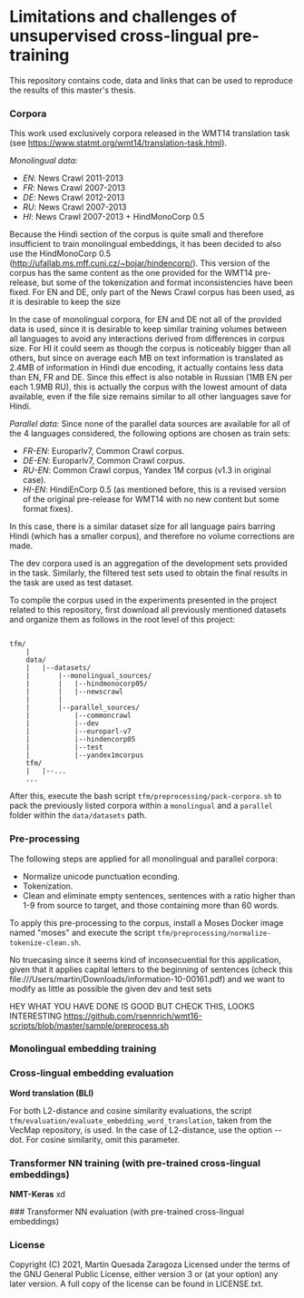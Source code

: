 # Limitations and challenges of unsupervised cross-lingual pre-training

This repository contains code, data and links that can be used to reproduce the results of this master's thesis.


### Corpora
This work used exclusively corpora released in the WMT14 translation task (see https://www.statmt.org/wmt14/translation-task.html).

*Monolingual data:* 
- *EN*: News Crawl 2011-2013
- *FR*: News Crawl 2007-2013
- *DE*: News Crawl 2012-2013
- *RU*: News Crawl 2007-2013
- *HI*: News Crawl 2007-2013 + HindMonoCorp 0.5

Because the Hindi section of the corpus is quite small and therefore insufficient to train monolingual embeddings, it has been decided to also use the HindMonoCorp 0.5 (http://ufallab.ms.mff.cuni.cz/~bojar/hindencorp/). 
This version of the corpus has the same content as the one provided for the WMT14 pre-release, but some of the tokenization and format inconsistencies have been fixed.
For EN and DE, only part of the News Crawl corpus has been used, as it is desirable to keep the size 

In the case of monolingual corpora, for EN and DE not all of the provided data is used, since it is desirable to keep similar training volumes between all languages to avoid any interactions derived from differences in corpus size.
For HI it could seem as though the corpus is noticeably bigger than all others, but since on average each MB on text information is translated as 2.4MB of information in Hindi due encoding, it actually contains less data than EN, FR and DE.
Since this effect is also notable in Russian (1MB EN per each 1.9MB RU), this is actually the corpus with the lowest amount of data available, even if the file size remains similar to all other languages save for Hindi.  
    
*Parallel data:* Since none of the parallel data sources are available for all of the 4 languages considered, the following options are chosen as train sets:
   - *FR-EN*: Europarlv7, Common Crawl corpus.
   - *DE-EN*: Europarlv7, Common Crawl corpus.
   - *RU-EN*: Common Crawl corpus, Yandex 1M corpus (v1.3 in original case).
   - *HI-EN*: HindiEnCorp 0.5 (as mentioned before, this is a revised version of the original pre-release for WMT14 with no new content but some format fixes).

In this case, there is a similar dataset size for all language pairs barring Hindi (which has a smaller corpus), and therefore no volume corrections are made.
   
The dev corpora used is an aggregation of the development sets provided in the task. Similarly, the filtered test sets used to obtain the final results in the task are used as test dataset.
   
To compile the corpus used in the experiments presented in the project related to this repository, first download all previously mentioned datasets and organize them as follows in the root level of this project:
```

tfm/
    |
    data/
    |   |--datasets/
    |       |--monolingual_sources/
    |       |   |--hindmonocorp05/
    |       |   |--newscrawl
    |       |
    |       |--parallel_sources/
    |           |--commoncrawl
    |           |--dev
    |           |--europarl-v7
    |           |--hindencorp05
    |           |--test
    |           |--yandex1mcorpus
    tfm/
    |   |--...
    ...      
```
After this, execute the bash script `tfm/preprocessing/pack-corpora.sh` to pack the previously listed corpora within a `monolingual` and a `parallel` folder within the `data/datasets` path.

### Pre-processing

The following steps are applied for all monolingual and parallel corpora:
   - Normalize unicode punctuation econding.
   - Tokenization.
   - Clean and eliminate empty sentences, sentences with a ratio higher than 1-9 from source to target, and those containing more than 60 words.

To apply this pre-processing to the corpus, install a Moses Docker image named "moses" and execute the script `tfm/preprocessing/normalize-tokenize-clean.sh`.


No truecasing since it seems kind of inconsecuential for this application, given that it applies capital letters to the beginning of sentences (check this file:///Users/martin/Downloads/information-10-00161.pdf) and we want to modify as little as possible the given dev and test sets

HEY WHAT YOU HAVE DONE IS GOOD BUT CHECK THIS, LOOKS INTERESTING https://github.com/rsennrich/wmt16-scripts/blob/master/sample/preprocess.sh


### Monolingual embedding training


### Cross-lingual embedding evaluation
**Word translation (BLI)**

For both L2-distance and cosine similarity evaluations, the script `tfm/evaluation/evaluate_embedding_word_translation`, taken from the VecMap repository, is used.
In the case of L2-distance, use the option --dot. For cosine similarity, omit this parameter.


### Transformer NN training (with pre-trained cross-lingual embeddings)

**NMT-Keras**
xd

### Transformer NN evaluation (with pre-trained cross-lingual embeddings)



### License
Copyright (C) 2021, Martín Quesada Zaragoza
Licensed under the terms of the GNU General Public License, either version 3 or (at your option) any later version. A full copy of the license can be found in LICENSE.txt.